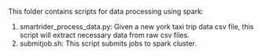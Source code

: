 This folder contains scripts for data processing using spark:
1. smartrider_process_data.py: Given a new york taxi trip data csv file, this script will extract necessary data from raw csv files.
2. submitjob.sh: This script submits jobs to spark cluster.
